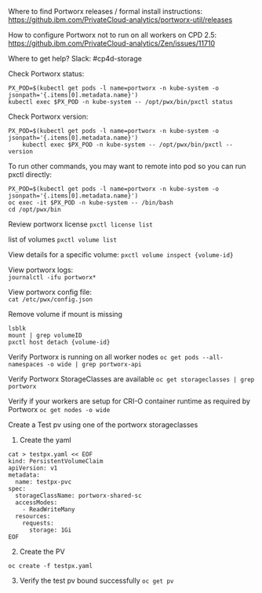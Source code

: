 Where to find Portworx releases / formal install instructions:  https://github.ibm.com/PrivateCloud-analytics/portworx-util/releases


How to configure Portworx not to run on all workers on CPD 2.5:  https://github.ibm.com/PrivateCloud-analytics/Zen/issues/11710

Where to get help?  Slack:  #cp4d-storage

Check Portworx status:

```
PX_POD=$(kubectl get pods -l name=portworx -n kube-system -o jsonpath='{.items[0].metadata.name}')
kubectl exec $PX_POD -n kube-system -- /opt/pwx/bin/pxctl status 
```

Check Portworx version:

```
PX_POD=$(kubectl get pods -l name=portworx -n kube-system -o jsonpath='{.items[0].metadata.name}')
    kubectl exec $PX_POD -n kube-system -- /opt/pwx/bin/pxctl --version
```

To run other commands, you may want to remote into pod so you can run pxctl directly:

```
PX_POD=$(kubectl get pods -l name=portworx -n kube-system -o jsonpath='{.items[0].metadata.name}')
oc exec -it $PX_POD -n kube-system -- /bin/bash
cd /opt/pwx/bin
```

Review portworx license
`pxctl license list`

list of volumes
`pxctl volume list`


View details for a specific volume: 
`pxctl volume inspect {volume-id}`

View portworx logs:  
`journalctl -ifu portworx*`

View portworx config file:  
`cat /etc/pwx/config.json`

Remove volume if mount is missing
```
lsblk
mount | grep volumeID
pxctl host detach {volume-id}
```

Verify Portworx is running on all worker nodes
`oc get pods --all-namespaces -o wide | grep portworx-api`

Verify Portworx StorageClasses are available
`oc get storageclasses | grep portworx`
 

Verify if your workers are setup for CRI-O container runtime as required by Portworx
`oc get nodes -o wide`

Create a Test pv using one of the portworx storageclasses

1.  Create the yaml
```
cat > testpx.yaml << EOF
kind: PersistentVolumeClaim
apiVersion: v1
metadata:
  name: testpx-pvc
spec:
  storageClassName: portworx-shared-sc
  accessModes:
    - ReadWriteMany
  resources:
    requests:
      storage: 1Gi
EOF
```

2.  Create the PV
```
oc create -f testpx.yaml
```

3.  Verify the test pv bound successfully
`oc get pv`
